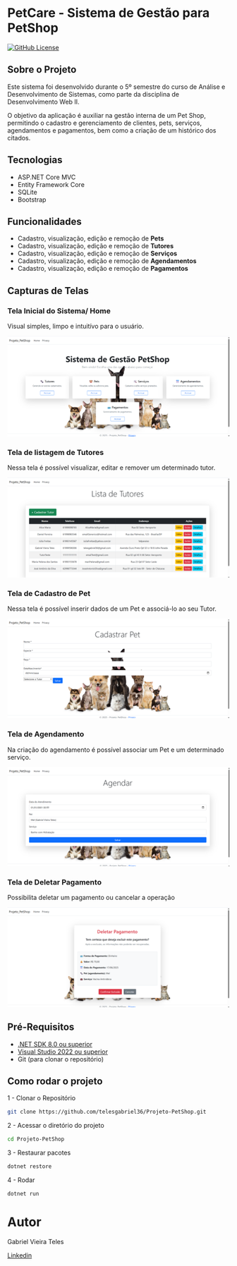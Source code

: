 #  PetCare - Sistema de Gestão para PetShop

[![GitHub License](https://img.shields.io/github/license/telesgabriel36/Projeto-PetShop)](./LICENSE)

## Sobre o Projeto

Este sistema foi desenvolvido durante o 5º semestre do curso de Análise e Desenvolvimento de Sistemas, como parte da disciplina de Desenvolvimento Web II.

O objetivo da aplicação é auxiliar na gestão interna de um Pet Shop, permitindo o cadastro e gerenciamento de clientes, pets, serviços, agendamentos e pagamentos, bem como a criação de um histórico dos citados. 

## Tecnologias

- ASP.NET Core MVC
- Entity Framework Core
- SQLite
- Bootstrap

## Funcionalidades

- Cadastro, visualização, edição e remoção de **Pets**
- Cadastro, visualização, edição e remoção de **Tutores**
- Cadastro, visualização, edição e remoção de **Serviços**
- Cadastro, visualização, edição e remoção de **Agendamentos** 
- Cadastro, visualização, edição e remoção de **Pagamentos**

## Capturas de Telas

### Tela Inicial do Sistema/ Home

Visual simples, limpo e intuitívo para o usuário.

![Tela Inicial](/Docs/Tela-Inicial-Sistema.png)

### Tela de listagem de Tutores

Nessa tela é possível visualizar, editar e remover um determinado tutor.

![Tela de listagem de Tutores](/Docs/Tela-Tutores.png)

### Tela de Cadastro de Pet

Nessa tela é possível inserir dados de um Pet e associá-lo ao seu Tutor.

![Tela de Cadastro de Pet](/Docs/Tela-Cadastrar-Pet.png)

### Tela de Agendamento

Na criação do agendamento é possível associar um Pet e um determinado serviço.

![Tela de Agendamento](/Docs/Tela-Agendamento.png)

### Tela de Deletar Pagamento

Possibilita deletar um pagamento ou cancelar a operação

![Tela de Deletar Agendamento](/Docs/Tela-Deletar-Pagamento.png)

## Pré-Requisitos

- [.NET SDK 8.0 ou superior](https://dotnet.microsoft.com/en-us/download)
- [Visual Studio 2022 ou superior](https://visualstudio.microsoft.com/)
- Git (para clonar o repositório)

## Como rodar o projeto

1 - Clonar o Repositório
```bash
git clone https://github.com/telesgabriel36/Projeto-PetShop.git
```
2 - Acessar o diretório do projeto
```bash
cd Projeto-PetShop
```
3 - Restaurar pacotes
```bash
dotnet restore
```
4 - Rodar
```bash
dotnet run
```

# Autor

Gabriel Vieira Teles

[Linkedin](https://www.linkedin.com/in/gabriel-vieira-teles-8755142a0/)

